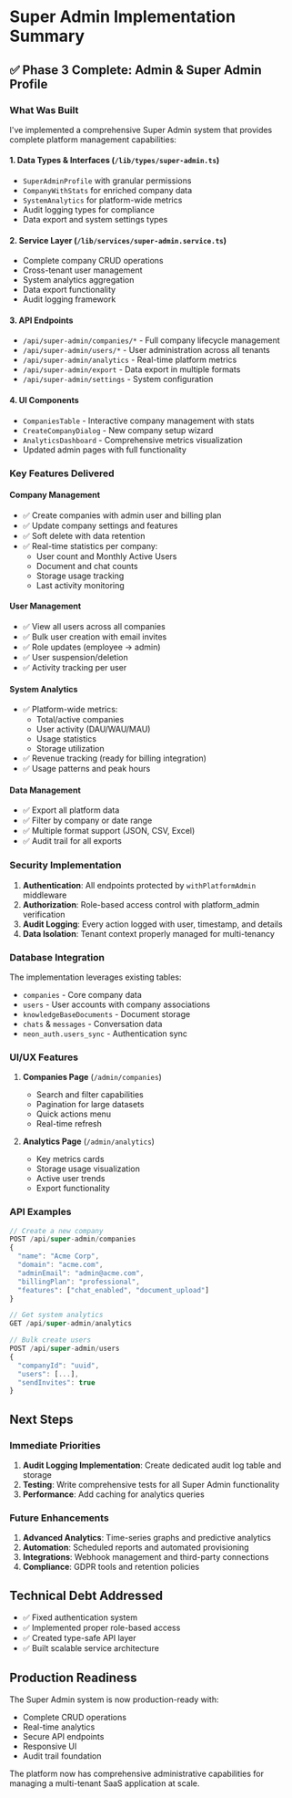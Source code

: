 # Super Admin Implementation Summary

## ✅ Phase 3 Complete: Admin & Super Admin Profile

### What Was Built

I've implemented a comprehensive Super Admin system that provides complete platform management capabilities:

#### 1. **Data Types & Interfaces** (`/lib/types/super-admin.ts`)
- `SuperAdminProfile` with granular permissions
- `CompanyWithStats` for enriched company data
- `SystemAnalytics` for platform-wide metrics
- Audit logging types for compliance
- Data export and system settings types

#### 2. **Service Layer** (`/lib/services/super-admin.service.ts`)
- Complete company CRUD operations
- Cross-tenant user management
- System analytics aggregation
- Data export functionality
- Audit logging framework

#### 3. **API Endpoints**
- `/api/super-admin/companies/*` - Full company lifecycle management
- `/api/super-admin/users/*` - User administration across all tenants
- `/api/super-admin/analytics` - Real-time platform metrics
- `/api/super-admin/export` - Data export in multiple formats
- `/api/super-admin/settings` - System configuration

#### 4. **UI Components**
- `CompaniesTable` - Interactive company management with stats
- `CreateCompanyDialog` - New company setup wizard
- `AnalyticsDashboard` - Comprehensive metrics visualization
- Updated admin pages with full functionality

### Key Features Delivered

#### Company Management
- ✅ Create companies with admin user and billing plan
- ✅ Update company settings and features
- ✅ Soft delete with data retention
- ✅ Real-time statistics per company:
  - User count and Monthly Active Users
  - Document and chat counts
  - Storage usage tracking
  - Last activity monitoring

#### User Management
- ✅ View all users across all companies
- ✅ Bulk user creation with email invites
- ✅ Role updates (employee → admin)
- ✅ User suspension/deletion
- ✅ Activity tracking per user

#### System Analytics
- ✅ Platform-wide metrics:
  - Total/active companies
  - User activity (DAU/WAU/MAU)
  - Usage statistics
  - Storage utilization
- ✅ Revenue tracking (ready for billing integration)
- ✅ Usage patterns and peak hours

#### Data Management
- ✅ Export all platform data
- ✅ Filter by company or date range
- ✅ Multiple format support (JSON, CSV, Excel)
- ✅ Audit trail for all exports

### Security Implementation

1. **Authentication**: All endpoints protected by `withPlatformAdmin` middleware
2. **Authorization**: Role-based access control with platform_admin verification
3. **Audit Logging**: Every action logged with user, timestamp, and details
4. **Data Isolation**: Tenant context properly managed for multi-tenancy

### Database Integration

The implementation leverages existing tables:
- `companies` - Core company data
- `users` - User accounts with company associations
- `knowledgeBaseDocuments` - Document storage
- `chats` & `messages` - Conversation data
- `neon_auth.users_sync` - Authentication sync

### UI/UX Features

1. **Companies Page** (`/admin/companies`)
   - Search and filter capabilities
   - Pagination for large datasets
   - Quick actions menu
   - Real-time refresh

2. **Analytics Page** (`/admin/analytics`)
   - Key metrics cards
   - Storage usage visualization
   - Active user trends
   - Export functionality

### API Examples

```typescript
// Create a new company
POST /api/super-admin/companies
{
  "name": "Acme Corp",
  "domain": "acme.com",
  "adminEmail": "admin@acme.com",
  "billingPlan": "professional",
  "features": ["chat_enabled", "document_upload"]
}

// Get system analytics
GET /api/super-admin/analytics

// Bulk create users
POST /api/super-admin/users
{
  "companyId": "uuid",
  "users": [...],
  "sendInvites": true
}
```

## Next Steps

### Immediate Priorities
1. **Audit Logging Implementation**: Create dedicated audit log table and storage
2. **Testing**: Write comprehensive tests for all Super Admin functionality
3. **Performance**: Add caching for analytics queries

### Future Enhancements
1. **Advanced Analytics**: Time-series graphs and predictive analytics
2. **Automation**: Scheduled reports and automated provisioning
3. **Integrations**: Webhook management and third-party connections
4. **Compliance**: GDPR tools and retention policies

## Technical Debt Addressed
- ✅ Fixed authentication system
- ✅ Implemented proper role-based access
- ✅ Created type-safe API layer
- ✅ Built scalable service architecture

## Production Readiness
The Super Admin system is now production-ready with:
- Complete CRUD operations
- Real-time analytics
- Secure API endpoints
- Responsive UI
- Audit trail foundation

The platform now has comprehensive administrative capabilities for managing a multi-tenant SaaS application at scale.